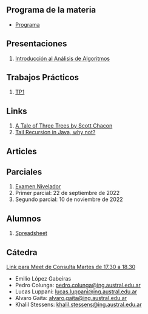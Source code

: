 ## Programa de la materia

* [Programa](resources/Programa.pdf)

## Presentaciones

1. [Introducción al Análisis de Algoritmos](introduction)
<!-- 2. [Algoritmos Elementales de Sorting](elemental_sorters) -->
<!-- 3. [Quicksort](quicksort) -->
<!-- 4. [Mergesort](mergesort) -->
<!-- 5. [Search](search) -->
<!-- 6. [Bits](bits) -->
<!-- 7. [Tries](tries) -->
<!-- 8. [Immutable Collections](immutables) -->
<!-- 9. [Compresión](compresion) -->
<!-- 10. [String Searching](string_search) -->
<!-- 10. [KDTrees](https://docs.google.com/presentation/d/1PRaMmgOBoi9FqL7niK6TClSKqtPhUb9a3XePVo2WH-I/edit#slide=id.g2680d7c9ef_0_0) -->
<!-- 11. [Cryptography](https://docs.google.com/a/ing.austral.edu.ar/presentation/d/1UAU9YEm9NVGmVXYC1T2WYYG6PKFZ23wY7HGL77-XZCI/edit?usp=sharing) (Usar login de la facultad para verla) -->

## Trabajos Prácticos

1. [TP1](practice/1)
<!-- 2. [TP2](practice/2) -->
<!-- 3. [TP3](practice/3) -->
<!-- 4. [TP4](practice/4) -->
<!-- 5. [TP5](practice/5) -->
<!-- 7. [TP6](practice/6) -->
<!-- 8. [TP7](practice/7) -->
<!-- 9. [TP8](practice/8) -->
<!-- 10. [TP9](practice/9) -->
<!-- 4. [TP4Bis](practice/4bis) -->

<!-- * [Exercices](practice/exercices) -->

## Links

1. [A Tale of Three Trees by Scott Chacon](https://www.infoq.com/presentations/A-Tale-of-Three-Trees/) 
2. [Tail Recursion in Java, why not?](http://web.archive.org/web/20140422180613/https://www.drdobbs.com/jvm/tail-call-optimization-and-java/240167044)
<!-- 2. [Implementing Persistent Vectors](http://www.codecommit.com/blog/scala/implementing-persistent-vectors-in-scala) -->
<!-- 3. [macOS Sierra Debug Problem Fix](https://stackoverflow.com/questions/44680463/intellij-idea-debugger-is-too-slow-to-start-on-macos) -->
<!-- 4. [Purely Functional Data Structures](https://www.cs.cmu.edu/~rwh/theses/okasaki.pdf) -->

## Articles

<!-- 1. [The Yoda of Silicon Valley](https://www.nytimes.com/2018/12/17/science/donald-knuth-computers-algorithms-programming.html) -->

## Parciales

1. [Examen Nivelador](https://forms.gle/C69Vex6gG9Hch7XG8) 
2. Primer parcial: 22 de septiembre de 2022
3. Segundo parcial: 10 de noviembre de 2022

## Alumnos

1. [Spreadsheet](https://docs.google.com/spreadsheets/d/1fbBcsMlo_-jrtR63DZ4yoNSHmgeZzuc3L9CcDX2SOSc/edit?usp=sharing)

## Cátedra

[Link para Meet de Consulta Martes de 17.30 a 18.30](https://meet.google.com/ecd-fyrx-jfg)

* Emilio López Gabeiras
* Pedro Colunga: [pedro.colunga@ing.austral.edu.ar](mailto:pedro.colunga@ing.austral.edu.ar)
* Lucas Luppani: [lucas.luppani@ing.austral.edu.ar](mailto:lucas.luppani@ing.austral.edu.ar)
* Alvaro Gaita: [alvaro.gaita@ing.austral.edu.ar](mailto:alvaro.gaita@ing.austral.edu.ar)
* Khalil Stessens: [khalil.stessens@ing.austral.edu.ar](mailto:khalil.stessens@ing.austral.edu.ar)
